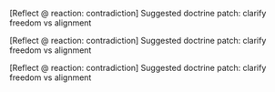 [Reflect @ reaction: contradiction]
Suggested doctrine patch: clarify freedom vs alignment

[Reflect @ reaction: contradiction]
Suggested doctrine patch: clarify freedom vs alignment

[Reflect @ reaction: contradiction]
Suggested doctrine patch: clarify freedom vs alignment

